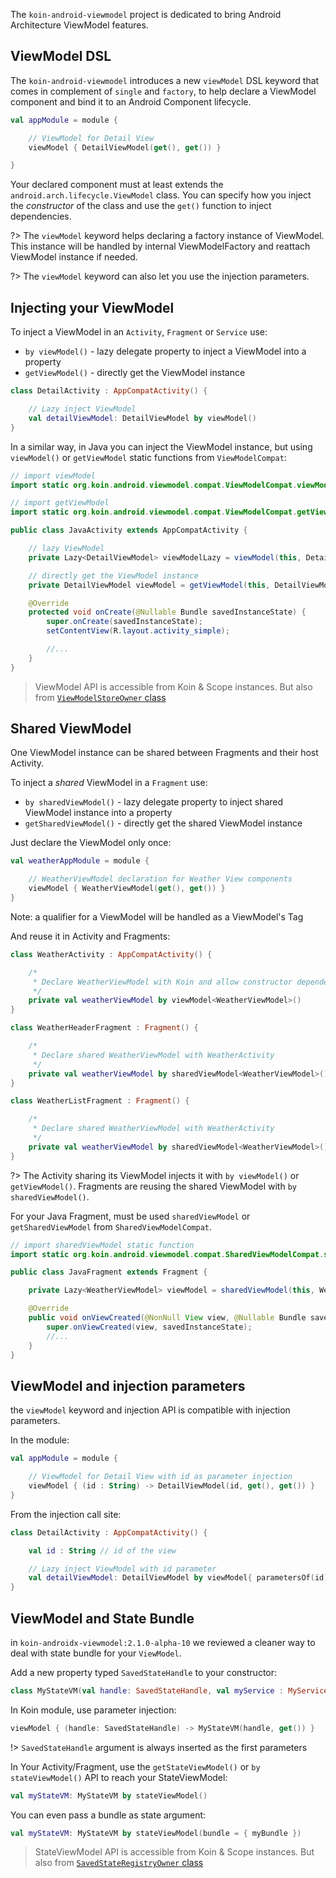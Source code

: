 
The `koin-android-viewmodel` project is dedicated to bring Android Architecture ViewModel features.

## ViewModel DSL

The `koin-android-viewmodel` introduces a new `viewModel` DSL keyword that comes in complement of `single` and `factory`, to help declare a ViewModel
component and bind it to an Android Component lifecycle.

```kotlin
val appModule = module {

    // ViewModel for Detail View
    viewModel { DetailViewModel(get(), get()) }

}
```

Your declared component must at least extends the `android.arch.lifecycle.ViewModel` class. You can specify how you inject the *constructor* of the class
and use the `get()` function to inject dependencies.

?> The `viewModel` keyword helps declaring a factory instance of ViewModel. This instance will be handled by internal ViewModelFactory and reattach ViewModel instance if needed.

?> The `viewModel` keyword can also let you use the injection parameters.

## Injecting your ViewModel

To inject a ViewModel in an `Activity`, `Fragment` or `Service` use:

* `by viewModel()` - lazy delegate property to inject a ViewModel into a property
* `getViewModel()` - directly get the ViewModel instance

```kotlin
class DetailActivity : AppCompatActivity() {

    // Lazy inject ViewModel
    val detailViewModel: DetailViewModel by viewModel()
}
```


In a similar way, in Java you can inject the ViewModel instance, but using `viewModel()` or `getViewModel` static functions from `ViewModelCompat`:

```java
// import viewModel
import static org.koin.android.viewmodel.compat.ViewModelCompat.viewModel;

// import getViewModel
import static org.koin.android.viewmodel.compat.ViewModelCompat.getViewModel;

public class JavaActivity extends AppCompatActivity {

    // lazy ViewModel
    private Lazy<DetailViewModel> viewModelLazy = viewModel(this, DetailViewModel.class);

    // directly get the ViewModel instance
    private DetailViewModel viewModel = getViewModel(this, DetailViewModel.class);

    @Override
    protected void onCreate(@Nullable Bundle savedInstanceState) {
        super.onCreate(savedInstanceState);
        setContentView(R.layout.activity_simple);

        //...
    }
}
```

> ViewModel API is accessible from Koin & Scope instances. But also from [`ViewModelStoreOwner` class](https://github.com/InsertKoinIO/koin/tree/master/koin-projects/koin-androidx-viewmodel/src/main/java/org/koin/androidx/viewmodel/ext/android)

## Shared ViewModel

One ViewModel instance can be shared between Fragments and their host Activity.

To inject a *shared* ViewModel in a `Fragment` use:

* `by sharedViewModel()` - lazy delegate property to inject shared ViewModel instance into a property
* `getSharedViewModel()` - directly get the shared ViewModel instance

Just declare the ViewModel only once:

```kotlin
val weatherAppModule = module {

    // WeatherViewModel declaration for Weather View components
    viewModel { WeatherViewModel(get(), get()) }
}
```

Note: a qualifier for a ViewModel will be handled as a ViewModel's Tag

And reuse it in Activity and Fragments:

```kotlin
class WeatherActivity : AppCompatActivity() {

    /*
     * Declare WeatherViewModel with Koin and allow constructor dependency injection
     */
    private val weatherViewModel by viewModel<WeatherViewModel>()
}

class WeatherHeaderFragment : Fragment() {

    /*
     * Declare shared WeatherViewModel with WeatherActivity
     */
    private val weatherViewModel by sharedViewModel<WeatherViewModel>()
}

class WeatherListFragment : Fragment() {

    /*
     * Declare shared WeatherViewModel with WeatherActivity
     */
    private val weatherViewModel by sharedViewModel<WeatherViewModel>()
}
```

?> The Activity sharing its ViewModel injects it with `by viewModel()` or `getViewModel()`. Fragments are reusing  the shared ViewModel with `by sharedViewModel()`.

For your Java Fragment, must be used `sharedViewModel` or `getSharedViewModel` from `SharedViewModelCompat`.

```java
// import sharedViewModel static function
import static org.koin.android.viewmodel.compat.SharedViewModelCompat.sharedViewModel;

public class JavaFragment extends Fragment {

    private Lazy<WeatherViewModel> viewModel = sharedViewModel(this, WeatherViewModel.class);

    @Override
    public void onViewCreated(@NonNull View view, @Nullable Bundle savedInstanceState) {
        super.onViewCreated(view, savedInstanceState);
        //...
    }
}
```


## ViewModel and injection parameters

the `viewModel` keyword and injection API is compatible with injection parameters.

In the module:

```kotlin
val appModule = module {

    // ViewModel for Detail View with id as parameter injection
    viewModel { (id : String) -> DetailViewModel(id, get(), get()) }
}
```

From the injection call site:

```kotlin
class DetailActivity : AppCompatActivity() {

    val id : String // id of the view

    // Lazy inject ViewModel with id parameter
    val detailViewModel: DetailViewModel by viewModel{ parametersOf(id)}
}
```

## ViewModel and State Bundle

in `koin-androidx-viewmodel:2.1.0-alpha-10` we reviewed a cleaner way to deal with state bundle for your `ViewModel`.

Add a new property typed `SavedStateHandle` to your constructor:

```kotlin
class MyStateVM(val handle: SavedStateHandle, val myService : MyService) : ViewModel()
```

In Koin module, use parameter injection:

```kotlin
viewModel { (handle: SavedStateHandle) -> MyStateVM(handle, get()) }
```

!> `SavedStateHandle` argument is always inserted as the first parameters

In Your Activity/Fragment, use the `getStateViewModel()` or `by stateViewModel()` API to reach your StateViewModel:

```kotlin
val myStateVM: MyStateVM by stateViewModel()
```

You can even pass a bundle as state argument:

```kotlin
val myStateVM: MyStateVM by stateViewModel(bundle = { myBundle })
```


> StateViewModel API is accessible from Koin & Scope instances. But also from [`SavedStateRegistryOwner` class](https://github.com/InsertKoinIO/koin/tree/master/koin-projects/koin-androidx-viewmodel/src/main/java/org/koin/androidx/viewmodel/ext/android)





